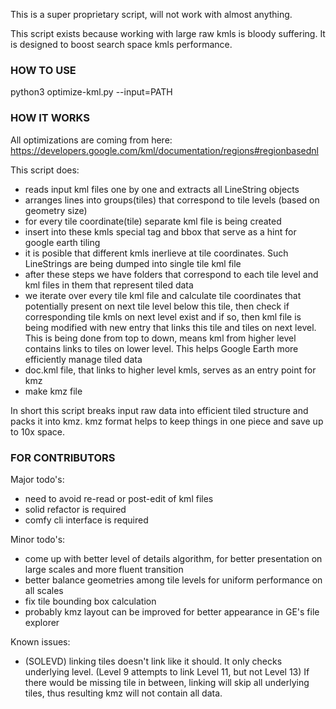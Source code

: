This is a super proprietary script, will not work with almost anything.

This script exists because working with large raw kmls is bloody suffering.
It is designed to boost search space kmls performance.

### HOW TO USE

python3 optimize-kml.py --input=PATH

### HOW IT WORKS

All optimizations are coming from here: https://developers.google.com/kml/documentation/regions#regionbasednl

This script does:
 - reads input kml files one by one and extracts all LineString objects
 - arranges lines into groups(tiles) that correspond to tile levels (based on geometry size)
 - for every tile coordinate(tile) separate kml file is being created
 - insert into these kmls special tag and bbox that serve as a hint for google earth tiling
 - it is posible that different kmls inerlieve at tile coordinates. Such LineStrings are being dumped into single tile kml file
 - after these steps we have folders that correspond to each tile level and kml files in them that represent tiled data
 - we iterate over every tile kml file and calculate tile coordinates that potentially present on next tile level below this tile, then check if corresponding tile kmls on next level exist and if so, then kml file is being modified with new entry that links this tile and tiles on next level. This is being done from top to down, means kml from higher level contains links to tiles on lower level. This helps Google Earth more efficiently manage tiled data
 - doc.kml file, that links to higher level kmls, serves as an entry point for kmz
 - make kmz file

In short this script breaks input raw data into efficient tiled structure and packs it into kmz.
kmz format helps to keep things in one piece and save up to 10x space.

### FOR CONTRIBUTORS

Major todo's:
 - need to avoid re-read or post-edit of kml files
 - solid refactor is required
 - comfy cli interface is required

Minor todo's:
 - come up with better level of details algorithm, for better presentation on large scales and more fluent transition
 - better balance geometries among tile levels for uniform performance on all scales
 - fix tile bounding box calculation
 - probably kmz layout can be improved for better appearance in GE's file explorer

Known issues:
 - (SOLEVD) linking tiles doesn't link like it should. It only checks underlying level. (Level 9 attempts to link Level 11, but not Level 13) If there would be missing tile in between, linking will skip all underlying tiles, thus resulting kmz will not contain all data.
